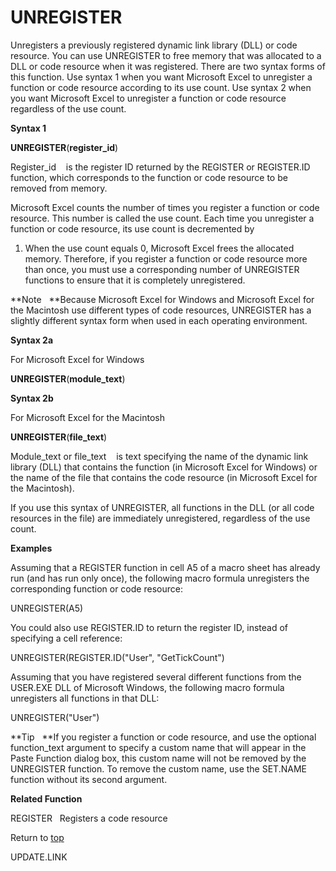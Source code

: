 UNREGISTER
==========

Unregisters a previously registered dynamic link library (DLL) or code
resource. You can use UNREGISTER to free memory that was allocated to a
DLL or code resource when it was registered. There are two syntax forms
of this function. Use syntax 1 when you want Microsoft Excel to
unregister a function or code resource according to its use count. Use
syntax 2 when you want Microsoft Excel to unregister a function or code
resource regardless of the use count.

**Syntax 1**

**UNREGISTER**(**register\_id**)

Register\_id    is the register ID returned by the REGISTER or
REGISTER.ID function, which corresponds to the function or code resource
to be removed from memory.

Microsoft Excel counts the number of times you register a function or
code resource. This number is called the use count. Each time you
unregister a function or code resource, its use count is decremented by
1. When the use count equals 0, Microsoft Excel frees the allocated
memory. Therefore, if you register a function or code resource more than
once, you must use a corresponding number of UNREGISTER functions to
ensure that it is completely unregistered.

**Note   **Because Microsoft Excel for Windows and Microsoft Excel for
the Macintosh use different types of code resources, UNREGISTER has a
slightly different syntax form when used in each operating environment.

**Syntax 2a**

For Microsoft Excel for Windows

**UNREGISTER**(**module\_text**)

**Syntax 2b**

For Microsoft Excel for the Macintosh

**UNREGISTER**(**file\_text**)

Module\_text or file\_text    is text specifying the name of the dynamic
link library (DLL) that contains the function (in Microsoft Excel for
Windows) or the name of the file that contains the code resource (in
Microsoft Excel for the Macintosh).

If you use this syntax of UNREGISTER, all functions in the DLL (or all
code resources in the file) are immediately unregistered, regardless of
the use count.

**Examples**

Assuming that a REGISTER function in cell A5 of a macro sheet has
already run (and has run only once), the following macro formula
unregisters the corresponding function or code resource:

UNREGISTER(A5)

You could also use REGISTER.ID to return the register ID, instead of
specifying a cell reference:

UNREGISTER(REGISTER.ID(\"User\", \"GetTickCount\")

Assuming that you have registered several different functions from the
USER.EXE DLL of Microsoft Windows, the following macro formula
unregisters all functions in that DLL:

UNREGISTER(\"User\")

**Tip   **If you register a function or code resource, and use the
optional function\_text argument to specify a custom name that will
appear in the Paste Function dialog box, this custom name will not be
removed by the UNREGISTER function. To remove the custom name, use the
SET.NAME function without its second argument.

**Related Function**

REGISTER   Registers a code resource

Return to [top](#T)

UPDATE.LINK

